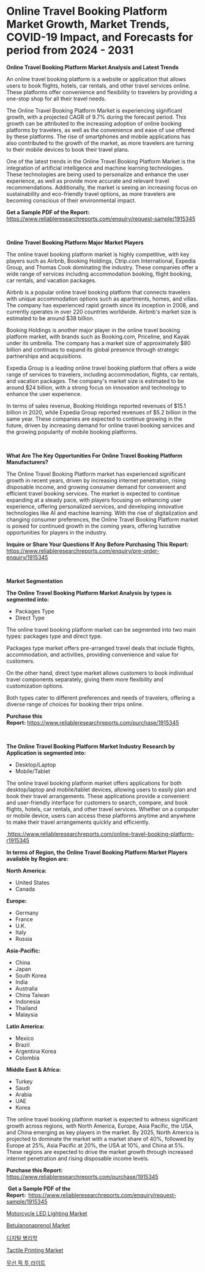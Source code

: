 <p><h1>Online Travel Booking Platform Market Growth, Market Trends, COVID-19 Impact, and Forecasts for period from 2024 - 2031</h1></p><p><strong>Online Travel Booking Platform Market Analysis and Latest Trends</strong></p>
<p><p>An online travel booking platform is a website or application that allows users to book flights, hotels, car rentals, and other travel services online. These platforms offer convenience and flexibility to travelers by providing a one-stop shop for all their travel needs.</p><p>The Online Travel Booking Platform Market is experiencing significant growth, with a projected CAGR of 9.7% during the forecast period. This growth can be attributed to the increasing adoption of online booking platforms by travelers, as well as the convenience and ease of use offered by these platforms. The rise of smartphones and mobile applications has also contributed to the growth of the market, as more travelers are turning to their mobile devices to book their travel plans.</p><p>One of the latest trends in the Online Travel Booking Platform Market is the integration of artificial intelligence and machine learning technologies. These technologies are being used to personalize and enhance the user experience, as well as provide more accurate and relevant travel recommendations. Additionally, the market is seeing an increasing focus on sustainability and eco-friendly travel options, as more travelers are becoming conscious of their environmental impact.</p></p>
<p><strong>Get a Sample PDF of the Report:&nbsp;</strong> <a href="https://www.reliableresearchreports.com/enquiry/request-sample/1915345">https://www.reliableresearchreports.com/enquiry/request-sample/1915345</a></p>
<p>&nbsp;</p>
<p><strong>Online Travel Booking Platform Major Market Players</strong></p>
<p><p>The online travel booking platform market is highly competitive, with key players such as Airbnb, Booking Holdings, Ctrip.com International, Expedia Group, and Thomas Cook dominating the industry. These companies offer a wide range of services including accommodation booking, flight booking, car rentals, and vacation packages.</p><p>Airbnb is a popular online travel booking platform that connects travelers with unique accommodation options such as apartments, homes, and villas. The company has experienced rapid growth since its inception in 2008, and currently operates in over 220 countries worldwide. Airbnb's market size is estimated to be around $38 billion.</p><p>Booking Holdings is another major player in the online travel booking platform market, with brands such as Booking.com, Priceline, and Kayak under its umbrella. The company has a market size of approximately $80 billion and continues to expand its global presence through strategic partnerships and acquisitions.</p><p>Expedia Group is a leading online travel booking platform that offers a wide range of services to travelers, including accommodation, flights, car rentals, and vacation packages. The company's market size is estimated to be around $24 billion, with a strong focus on innovation and technology to enhance the user experience.</p><p>In terms of sales revenue, Booking Holdings reported revenues of $15.1 billion in 2020, while Expedia Group reported revenues of $5.2 billion in the same year. These companies are expected to continue growing in the future, driven by increasing demand for online travel booking services and the growing popularity of mobile booking platforms.</p></p>
<p>&nbsp;</p>
<p><strong>What Are The Key Opportunities For Online Travel Booking Platform Manufacturers?</strong></p>
<p><p>The Online Travel Booking Platform market has experienced significant growth in recent years, driven by increasing internet penetration, rising disposable income, and growing consumer demand for convenient and efficient travel booking services. The market is expected to continue expanding at a steady pace, with players focusing on enhancing user experience, offering personalized services, and developing innovative technologies like AI and machine learning. With the rise of digitalization and changing consumer preferences, the Online Travel Booking Platform market is poised for continued growth in the coming years, offering lucrative opportunities for players in the industry.</p></p>
<p><strong>Inquire or Share Your Questions If Any Before Purchasing This Report:</strong> <a href="https://www.reliableresearchreports.com/enquiry/pre-order-enquiry/1915345">https://www.reliableresearchreports.com/enquiry/pre-order-enquiry/1915345</a></p>
<p>&nbsp;</p>
<p><strong>Market Segmentation</strong></p>
<p><strong>The Online Travel Booking Platform Market Analysis by types is segmented into:</strong></p>
<p><ul><li>Packages Type</li><li>Direct Type</li></ul></p>
<p><p>The online travel booking platform market can be segmented into two main types: packages type and direct type. </p><p>Packages type market offers pre-arranged travel deals that include flights, accommodation, and activities, providing convenience and value for customers. </p><p>On the other hand, direct type market allows customers to book individual travel components separately, giving them more flexibility and customization options. </p><p>Both types cater to different preferences and needs of travelers, offering a diverse range of choices for booking their trips online.</p></p>
<p><strong>Purchase this Report:&nbsp;</strong><a href="https://www.reliableresearchreports.com/purchase/1915345">https://www.reliableresearchreports.com/purchase/1915345</a></p>
<p>&nbsp;</p>
<p><strong>The Online Travel Booking Platform Market Industry Research by Application is segmented into:</strong></p>
<p><ul><li>Desktop/Laptop</li><li>Mobile/Tablet</li></ul></p>
<p><p>The online travel booking platform market offers applications for both desktop/laptop and mobile/tablet devices, allowing users to easily plan and book their travel arrangements. These applications provide a convenient and user-friendly interface for customers to search, compare, and book flights, hotels, car rentals, and other travel services. Whether on a computer or mobile device, users can access these platforms anytime and anywhere to make their travel arrangements quickly and efficiently.</p></p>
<p><a href="https://www.reliableresearchreports.com/online-travel-booking-platform-r1915345">&nbsp;https://www.reliableresearchreports.com/online-travel-booking-platform-r1915345</a></p>
<p><strong>In terms of Region, the Online Travel Booking Platform Market Players available by Region are:</strong></p>
<p>
    <p> <strong> North America: </strong>
        <ul>
            <li>United States</li>
            <li>Canada</li>
        </ul>
        </p> 
    <p> <strong> Europe: </strong>
        <ul>
            <li>Germany</li>
            <li>France</li>
            <li>U.K.</li>
            <li>Italy</li>
            <li>Russia</li>
        </ul>
        </p> 
    <p> <strong> Asia-Pacific: </strong>
        <ul>
            <li>China</li>
            <li>Japan</li>
            <li>South Korea</li>
            <li>India</li>
            <li>Australia</li>
            <li>China Taiwan</li>
            <li>Indonesia</li>
            <li>Thailand</li>
            <li>Malaysia</li>
        </ul>
        </p> 
    <p> <strong> Latin America: </strong>
        <ul>
            <li>Mexico</li>
            <li>Brazil</li>
            <li>Argentina Korea</li>
            <li>Colombia</li>
        </ul>
        </p> 
    <p> <strong> Middle East & Africa: </strong>
        <ul>
            <li>Turkey</li>
            <li>Saudi</li>
            <li>Arabia</li>
            <li>UAE</li>
            <li>Korea</li>
        </ul>
    </p>
    </p>
<p><p>The online travel booking platform market is expected to witness significant growth across regions, with North America, Europe, Asia Pacific, the USA, and China emerging as key players in the market. By 2025, North America is projected to dominate the market with a market share of 40%, followed by Europe at 25%, Asia Pacific at 20%, the USA at 10%, and China at 5%. These regions are expected to drive the market growth through increased internet penetration and rising disposable income levels.</p></p>
<p><strong>Purchase this Report: </strong><a href="https://www.reliableresearchreports.com/purchase/1915345">https://www.reliableresearchreports.com/purchase/1915345</a></p>
<p>&nbsp;<strong>Get a Sample PDF of the Report:&nbsp;&nbsp;</strong><a href="https://www.reliableresearchreports.com/enquiry/request-sample/1915345">https://www.reliableresearchreports.com/enquiry/request-sample/1915345</a></p>
<p><strong></strong></p>
<p><p><a href="https://issuu.com/reportprime-2/docs/motorcycle-led-lighting-market-size-2030.pptx">Motorcycle LED Lighting Market</a></p><p><a href="https://www.linkedin.com/pulse/betulanonaprenol-market-size-growth-segmentation-regional-country-qxumf">Betulanonaprenol Market</a></p><p><a href="https://github.com/valroy852/Market-Research-Report-List-1/blob/main/794221559413.md">디지털 병리학</a></p><p><a href="https://github.com/kathiaseamanalvaradovlprc2h/Market-Research-Report-List-2/blob/main/tactile-printing-market.md">Tactile Printing Market</a></p><p><a href="https://github.com/RonSpencer61/Market-Research-Report-List-1/blob/main/630792559414.md">무선 픽 투 라이트</a></p></p>